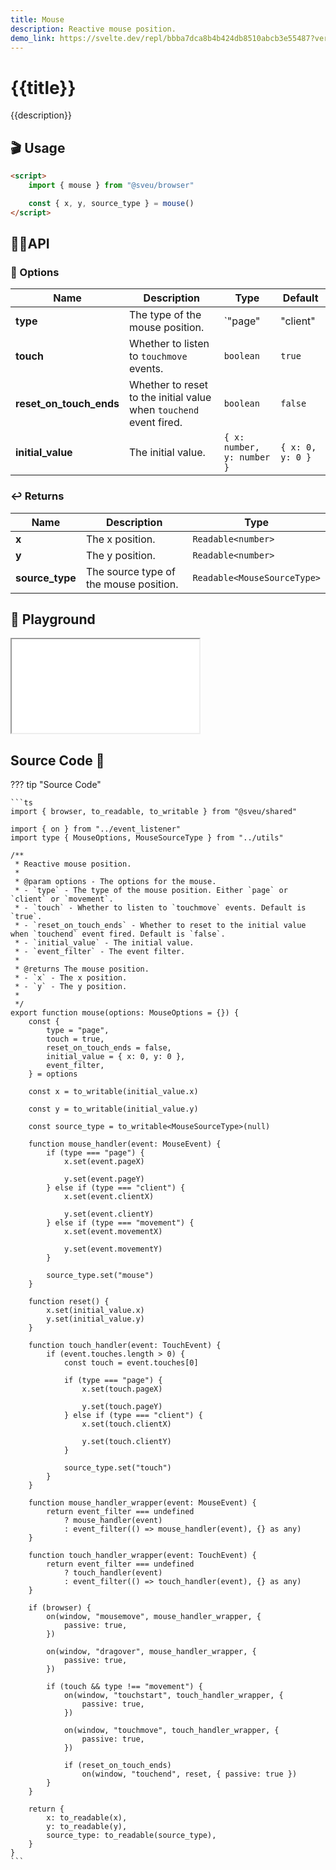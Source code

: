 ```yaml
---
title: Mouse
description: Reactive mouse position.
demo_link: https://svelte.dev/repl/bbba7dca8b4b424db8510abcb3e55487?version=3.55.1
---
```


# {{title}}

{{description}}

## 🎬 Usage

```html
<script>
    import { mouse } from "@sveu/browser"

    const { x, y, source_type } = mouse()
</script>
```

## 👩‍💻API

### 🙈 Options

| Name        | Description                          | Type                          | Default  |
| ----------- | ------------------------------------ | ----------------------------- | -------- |
| **type**    | The type of the mouse position.      | `"page" | "client" | "movement"`| `"page"` |
| **touch**   | Whether to listen to `touchmove` events. | `boolean`                 | `true`   |
| **reset_on_touch_ends** | Whether to reset to the initial value when `touchend` event fired. | `boolean` | `false` |
| **initial_value** | The initial value. | `{ x: number, y: number }` | `{ x: 0, y: 0 }` |

### ↩️ Returns

| Name        | Description                          | Type                          |
| ----------- | ------------------------------------ | ----------------------------- |
| **x**       | The x position.                      | `Readable<number>`            |
| **y**       | The y position.                      | `Readable<number>`            |
| **source_type** | The source type of the mouse position. | `Readable<MouseSourceType>` |

## 🧪 Playground

<iframe class="h-120 w-full" src="{{demo_link}}"></iframe>

## Source Code 👀

??? tip "Source Code"

    ```ts
    import { browser, to_readable, to_writable } from "@sveu/shared"

    import { on } from "../event_listener"
    import type { MouseOptions, MouseSourceType } from "../utils"

    /**
     * Reactive mouse position.
     *
     * @param options - The options for the mouse.
     * - `type` - The type of the mouse position. Either `page` or `client` or `movement`.
     * - `touch` - Whether to listen to `touchmove` events. Default is `true`.
     * - `reset_on_touch_ends` - Whether to reset to the initial value when `touchend` event fired. Default is `false`.
     * - `initial_value` - The initial value.
     * - `event_filter` - The event filter.
     *
     * @returns The mouse position.
     * - `x` - The x position.
     * - `y` - The y position.
     *
     */
    export function mouse(options: MouseOptions = {}) {
        const {
            type = "page",
            touch = true,
            reset_on_touch_ends = false,
            initial_value = { x: 0, y: 0 },
            event_filter,
        } = options

        const x = to_writable(initial_value.x)

        const y = to_writable(initial_value.y)

        const source_type = to_writable<MouseSourceType>(null)

        function mouse_handler(event: MouseEvent) {
            if (type === "page") {
                x.set(event.pageX)

                y.set(event.pageY)
            } else if (type === "client") {
                x.set(event.clientX)

                y.set(event.clientY)
            } else if (type === "movement") {
                x.set(event.movementX)

                y.set(event.movementY)
            }

            source_type.set("mouse")
        }

        function reset() {
            x.set(initial_value.x)
            y.set(initial_value.y)
        }

        function touch_handler(event: TouchEvent) {
            if (event.touches.length > 0) {
                const touch = event.touches[0]

                if (type === "page") {
                    x.set(touch.pageX)

                    y.set(touch.pageY)
                } else if (type === "client") {
                    x.set(touch.clientX)

                    y.set(touch.clientY)
                }

                source_type.set("touch")
            }
        }

        function mouse_handler_wrapper(event: MouseEvent) {
            return event_filter === undefined
                ? mouse_handler(event)
                : event_filter(() => mouse_handler(event), {} as any)
        }

        function touch_handler_wrapper(event: TouchEvent) {
            return event_filter === undefined
                ? touch_handler(event)
                : event_filter(() => touch_handler(event), {} as any)
        }

        if (browser) {
            on(window, "mousemove", mouse_handler_wrapper, {
                passive: true,
            })

            on(window, "dragover", mouse_handler_wrapper, {
                passive: true,
            })

            if (touch && type !== "movement") {
                on(window, "touchstart", touch_handler_wrapper, {
                    passive: true,
                })

                on(window, "touchmove", touch_handler_wrapper, {
                    passive: true,
                })

                if (reset_on_touch_ends)
                    on(window, "touchend", reset, { passive: true })
            }
        }

        return {
            x: to_readable(x),
            y: to_readable(y),
            source_type: to_readable(source_type),
        }
    }
    ```
